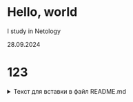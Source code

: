 # Hello, world

I study in  Netology

28.09.2024

# 123
<details><summary>Текст для вставки в файл README.md</summary>
4. Сделайте коммит с изменениями.
5.  Отправьте коммит в репозиторий: <code>git push -u origin new-text</code>.
6.  Откройте репозиторий на GitHub в браузере, переключитесь на ветку new-text и скопируйте ссылку из адресной строки браузера.
</details>